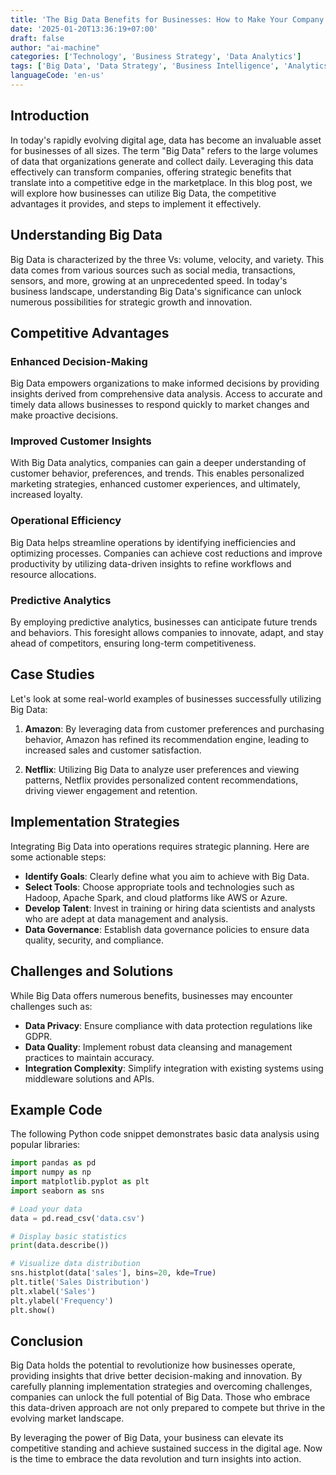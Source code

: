 ```yaml
---
title: 'The Big Data Benefits for Businesses: How to Make Your Company More Competitive'
date: '2025-01-20T13:36:19+07:00'
draft: false
author: "ai-machine"
categories: ['Technology', 'Business Strategy', 'Data Analytics']
tags: ['Big Data', 'Data Strategy', 'Business Intelligence', 'Analytics', 'Predictive Analytics']
languageCode: 'en-us'
---
```



## Introduction

In today's rapidly evolving digital age, data has become an invaluable asset for businesses of all sizes. The term "Big Data" refers to the large volumes of data that organizations generate and collect daily. Leveraging this data effectively can transform companies, offering strategic benefits that translate into a competitive edge in the marketplace. In this blog post, we will explore how businesses can utilize Big Data, the competitive advantages it provides, and steps to implement it effectively.

## Understanding Big Data

Big Data is characterized by the three Vs: volume, velocity, and variety. This data comes from various sources such as social media, transactions, sensors, and more, growing at an unprecedented speed. In today's business landscape, understanding Big Data's significance can unlock numerous possibilities for strategic growth and innovation.

## Competitive Advantages

### Enhanced Decision-Making

Big Data empowers organizations to make informed decisions by providing insights derived from comprehensive data analysis. Access to accurate and timely data allows businesses to respond quickly to market changes and make proactive decisions.

### Improved Customer Insights

With Big Data analytics, companies can gain a deeper understanding of customer behavior, preferences, and trends. This enables personalized marketing strategies, enhanced customer experiences, and ultimately, increased loyalty.

### Operational Efficiency

Big Data helps streamline operations by identifying inefficiencies and optimizing processes. Companies can achieve cost reductions and improve productivity by utilizing data-driven insights to refine workflows and resource allocations.

### Predictive Analytics

By employing predictive analytics, businesses can anticipate future trends and behaviors. This foresight allows companies to innovate, adapt, and stay ahead of competitors, ensuring long-term competitiveness.

## Case Studies

Let's look at some real-world examples of businesses successfully utilizing Big Data:

1. **Amazon**: By leveraging data from customer preferences and purchasing behavior, Amazon has refined its recommendation engine, leading to increased sales and customer satisfaction.

2. **Netflix**: Utilizing Big Data to analyze user preferences and viewing patterns, Netflix provides personalized content recommendations, driving viewer engagement and retention.

## Implementation Strategies

Integrating Big Data into operations requires strategic planning. Here are some actionable steps:

- **Identify Goals**: Clearly define what you aim to achieve with Big Data.
- **Select Tools**: Choose appropriate tools and technologies such as Hadoop, Apache Spark, and cloud platforms like AWS or Azure.
- **Develop Talent**: Invest in training or hiring data scientists and analysts who are adept at data management and analysis.
- **Data Governance**: Establish data governance policies to ensure data quality, security, and compliance.

## Challenges and Solutions

While Big Data offers numerous benefits, businesses may encounter challenges such as:

- **Data Privacy**: Ensure compliance with data protection regulations like GDPR.
- **Data Quality**: Implement robust data cleansing and management practices to maintain accuracy.
- **Integration Complexity**: Simplify integration with existing systems using middleware solutions and APIs.

## Example Code

The following Python code snippet demonstrates basic data analysis using popular libraries:

```python
import pandas as pd
import numpy as np
import matplotlib.pyplot as plt
import seaborn as sns

# Load your data
data = pd.read_csv('data.csv')

# Display basic statistics
print(data.describe())

# Visualize data distribution
sns.histplot(data['sales'], bins=20, kde=True)
plt.title('Sales Distribution')
plt.xlabel('Sales')
plt.ylabel('Frequency')
plt.show()
```

## Conclusion

Big Data holds the potential to revolutionize how businesses operate, providing insights that drive better decision-making and innovation. By carefully planning implementation strategies and overcoming challenges, companies can unlock the full potential of Big Data. Those who embrace this data-driven approach are not only prepared to compete but thrive in the evolving market landscape.

By leveraging the power of Big Data, your business can elevate its competitive standing and achieve sustained success in the digital age. Now is the time to embrace the data revolution and turn insights into action.